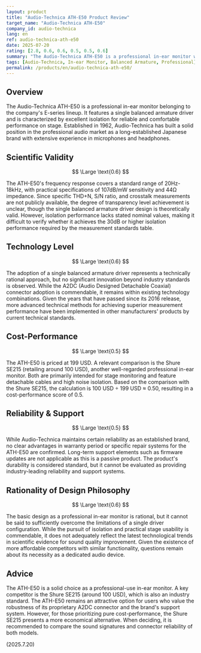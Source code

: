 ```yaml
---
layout: product
title: "Audio-Technica ATH-E50 Product Review"
target_name: "Audio-Technica ATH-E50"
company_id: audio-technica
lang: en
ref: audio-technica-ath-e50
date: 2025-07-20
rating: [2.8, 0.6, 0.6, 0.5, 0.5, 0.6]
summary: "The Audio-Technica ATH-E50 is a professional in-ear monitor with a single balanced armature driver. Priced at 199 USD, it offers reasonable cost-performance compared to similar professional products."
tags: [Audio-Technica, In-ear Monitor, Balanced Armature, Professional]
permalink: /products/en/audio-technica-ath-e50/
---
```


## Overview

The Audio-Technica ATH-E50 is a professional in-ear monitor belonging to the company's E-series lineup. It features a single balanced armature driver and is characterized by excellent isolation for reliable and comfortable performance on stage. Established in 1962, Audio-Technica has built a solid position in the professional audio market as a long-established Japanese brand with extensive experience in microphones and headphones.

## Scientific Validity

$$ \Large \text{0.6} $$

The ATH-E50's frequency response covers a standard range of 20Hz-18kHz, with practical specifications of 107dB/mW sensitivity and 44Ω impedance. Since specific THD+N, S/N ratio, and crosstalk measurements are not publicly available, the degree of transparency level achievement is unclear, though the single balanced armature driver design is theoretically valid. However, isolation performance lacks stated nominal values, making it difficult to verify whether it achieves the 30dB or higher isolation performance required by the measurement standards table.

## Technology Level

$$ \Large \text{0.6} $$

The adoption of a single balanced armature driver represents a technically rational approach, but no significant innovation beyond industry standards is observed. While the A2DC (Audio Designed Detachable Coaxial) connector adoption is commendable, it remains within existing technology combinations. Given the years that have passed since its 2016 release, more advanced technical methods for achieving superior measurement performance have been implemented in other manufacturers' products by current technical standards.

## Cost-Performance

$$ \Large \text{0.5} $$

The ATH-E50 is priced at 199 USD. A relevant comparison is the Shure SE215 (retailing around 100 USD), another well-regarded professional in-ear monitor. Both are primarily intended for stage monitoring and feature detachable cables and high noise isolation. Based on the comparison with the Shure SE215, the calculation is 100 USD ÷ 199 USD ≈ 0.50, resulting in a cost-performance score of 0.5.

## Reliability & Support

$$ \Large \text{0.5} $$

While Audio-Technica maintains certain reliability as an established brand, no clear advantages in warranty period or specific repair systems for the ATH-E50 are confirmed. Long-term support elements such as firmware updates are not applicable as this is a passive product. The product's durability is considered standard, but it cannot be evaluated as providing industry-leading reliability and support systems.

## Rationality of Design Philosophy

$$ \Large \text{0.6} $$

The basic design as a professional in-ear monitor is rational, but it cannot be said to sufficiently overcome the limitations of a single driver configuration. While the pursuit of isolation and practical stage usability is commendable, it does not adequately reflect the latest technological trends in scientific evidence for sound quality improvement. Given the existence of more affordable competitors with similar functionality, questions remain about its necessity as a dedicated audio device.

## Advice

The ATH-E50 is a solid choice as a professional-use in-ear monitor. A key competitor is the Shure SE215 (around 100 USD), which is also an industry standard. The ATH-E50 remains an attractive option for users who value the robustness of its proprietary A2DC connector and the brand's support system. However, for those prioritizing pure cost-performance, the Shure SE215 presents a more economical alternative. When deciding, it is recommended to compare the sound signatures and connector reliability of both models.

(2025.7.20)